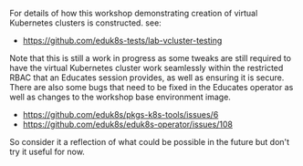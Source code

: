 For details of how this workshop demonstrating creation of virtual Kubernetes
clusters is constructed. see:

* https://github.com/eduk8s-tests/lab-vcluster-testing

Note that this is still a work in progress as some tweaks are still required
to have the virtual Kubernetes cluster work seamlessly within the restricted
RBAC that an Educates session provides, as well as ensuring it is secure.
There are also some bugs that need to be fixed in the Educates operator as
well as changes to the workshop base environment image.

* https://github.com/eduk8s/pkgs-k8s-tools/issues/6
* https://github.com/eduk8s/eduk8s-operator/issues/108

So consider it a reflection of what could be possible in the future but don't
try it useful for now.
